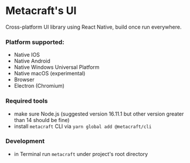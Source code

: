 # Metacraft's UI
Cross-platform UI library using React Native, build once run everywhere.

### Platform supported:
- Native IOS
- Native Android
- Native Windows Universal Platform
- Native macOS (experimental)
- Browser
- Electron (Chromium)

### Required tools
- make sure Node.js (suggested version 16.11.1 but other version greater than 14 should be fine)
- install `metacraft` CLI via `yarn global add @metacraft/cli`

### Development 
- in Terminal run `metacraft` under project's root directory 
